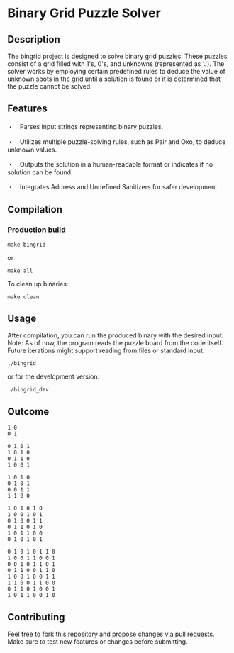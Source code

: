 # Binary Grid Puzzle Solver 

## Description
The bingrid project is designed to solve binary grid puzzles. These puzzles consist of a grid filled with 1's, 0's, and unknowns (represented as '.'). The solver works by employing certain predefined rules to deduce the value of unknown spots in the grid until a solution is found or it is determined that the puzzle cannot be solved.


## Features
・　Parses input strings representing binary puzzles.

・　Utilizes multiple puzzle-solving rules, such as Pair and Oxo, to deduce unknown values.

・　Outputs the solution in a human-readable format or indicates if no solution can be found.

・　Integrates Address and Undefined Sanitizers for safer development.

## Compilation
### Production build 
```
make bingrid
```
or 
```
make all 
```

To clean up binaries:
```
make clean
```
## Usage
After compilation, you can run the produced binary with the desired input. Note: As of now, the program reads the puzzle board from the code itself. Future iterations might support reading from files or standard input.
```
./bingrid
```
or for the development version:
```
./bingrid_dev
```
## Outcome 
```
1 0 
0 1
```
```
0 1 0 1 
1 0 1 0 
0 1 1 0 
1 0 0 1 
```
```
1 0 1 0 
0 1 0 1 
0 0 1 1 
1 1 0 0 
```
```
1 0 1 0 1 0 
1 0 0 1 0 1 
0 1 0 0 1 1 
0 1 1 0 1 0 
1 0 1 1 0 0 
0 1 0 1 0 1 
```
```
0 1 0 1 0 1 1 0 
1 0 0 1 1 0 0 1 
0 0 1 0 1 1 0 1 
0 1 1 0 0 1 1 0 
1 0 0 1 0 0 1 1 
1 1 0 0 1 1 0 0 
0 1 1 0 1 0 0 1 
1 0 1 1 0 0 1 0 
```

## Contributing
Feel free to fork this repository and propose changes via pull requests. Make sure to test new features or changes before submitting.




